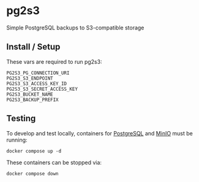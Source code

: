 # pg2s3
Simple PostgreSQL backups to S3-compatible storage

## Install / Setup
These vars are required to run pg2s3:
```
PG2S3_PG_CONNECTION_URI
PG2S3_S3_ENDPOINT
PG2S3_S3_ACCESS_KEY_ID
PG2S3_S3_SECRET_ACCESS_KEY
PG2S3_BUCKET_NAME
PG2S3_BACKUP_PREFIX
```

## Testing
To develop and test locally, containers for [PostgreSQL](https://www.postgresql.org/) and [MinIO](https://min.io/) must be running:
```
docker compose up -d
```

These containers can be stopped via:
```
docker compose down
```

